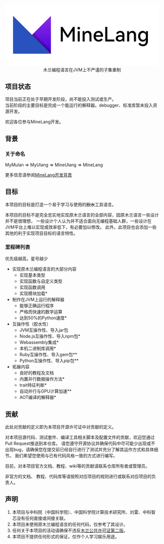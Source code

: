 <div style="text-align: center">

![MineLang Logo](docs/images/logo/Banner.png "MineLang")  
木兰编程语言在JVM上不严谨的子集重制  

</div>  

## 项目状态  
项目当前正在处于早期开发阶段，尚不能投入测试或生产。  
当前阶段的主要目标是完成一个能运行的解释器。debugger、标准库暂未投入资源开发。

欢迎各位参与MineLang开发。

## 背景  
### 关于命名
MyMulan => MyUlang => MineUlang => MineLang

更多信息请参阅[MineLang开发背景](docs/背景.md)

## 目标  

本项目的目标是打造一个易于学习与使用的<del>胶水</del>工具语言。

本项目的目标不是完全忠实地实现原木兰语言的全部内容，因原木兰语言一些设计并不是很理想， 
一些设计个人认为并不适合面向无编程基础人群，一些设计在JVM平台上难以实现或效率低下，有必要加以修改。
此外，此项目也会添加一些其他的利于实现项目目标的语言特性。

### 里程碑列表  

优先级越高，星号越少
- 实现原木兰编程语言的大部分内容
  - 实现基本类型
  - 实现函数与自定义类型
  - 实现函数调用
  - 实现模块加载*
- 制作在JVM上运行的解释器
  - 能够正确运行程序
  - 严格而快速的数学运算
  - 达到50%的Python速度*
- 互操作性（胶水性）
  - JVM互操作性、导入jar包
  - Node.js互操作性、导入npm包*
  - Webassembly集成*
  - 本机二进制库调用*
  - Ruby互操作性、导入gem包**
  - Python互操作性、导入pip包**
- 拓展内容
  - 良好的教程及文档
  - 内置并行数据操作方法*
  - trait特征判断*
  - 自动并行与GPU计算加速**
  - AOT编译的解释器*

## 贡献  
此处对贡献的定义即为本项目开源许可证中对贡献的定义。

对本项目源代码、测试套件、编译工具相关脚本及配置文件的贡献，欢迎您通过Pull Request推送到本仓库。
请您遵守开源协议并确保代码中尽可能少出现或不出现bug，请确保您在提交前已经自行进行了测试并充分了解其运作方式和具体细节。
我们希望您使用与已有代码风格一致的方式进行编写。

目前，对本项目官方文档、教程、wiki等的贡献请联系仓库所有者或管理员。

非官方的文档、 教程、代码库等请按照对应项目的规则进行或联系对应项目的负责人。

## 声明  
1. 本项目与中科院（中国科学院）、中国科学院计算技术研究所、刘雷、中科智芯没有任何直接或间接关联。
2. 本项目未使用原木兰编程语言的任何代码，仅参考了其设计。
3. 任何关于本项目的活动请确保不违反[木兰公共许可证第二版](LICENSE)。
4. 本项目不提供任何形式的保证，仅作个人学习娱乐用途。